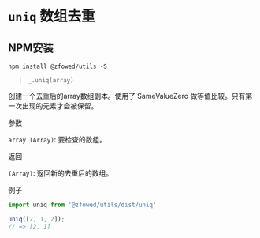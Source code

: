 # `uniq` 数组去重

## NPM安装

```shell
npm install @zfowed/utils -S
```

> `_.uniq(array)`

创建一个去重后的array数组副本。使用了 SameValueZero 做等值比较。只有第一次出现的元素才会被保留。

参数

`array (Array)`: 要检查的数组。

返回

`(Array)`: 返回新的去重后的数组。

例子

```javascript
import uniq from '@zfowed/utils/dist/uniq'
```

```javascript
uniq([2, 1, 2]);
// => [2, 1]
```
